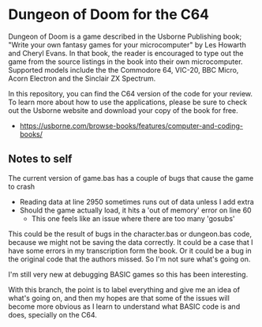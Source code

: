 # Dungeon of Doom for the C64

Dungeon of Doom is a game described in the Usborne Publishing book; "Write your own fantasy games for
your microcomputer" by Les Howarth and Cheryl Evans.  In that book, the reader is encouraged to type
out the game from the source listings in the book into their own microcomputer.  Supported models
include the the Commodore 64, VIC-20, BBC Micro, Acorn Electron and the Sinclair ZX Spectrum.

In this repository, you can find the C64 version of the code for your review.  To learn more about
how to use the applications, please be sure to check out the Usborne website and download your copy
of the book for free.

* https://usborne.com/browse-books/features/computer-and-coding-books/

## Notes to self

The current version of game.bas has a couple of bugs that cause the game to crash

* Reading data at line 2950 sometimes runs out of data unless I add extra
* Should the game actually load, it hits a 'out of memory' error on line 60
  * This one feels like an issue where there are too many 'gosubs'

This could be the result of bugs in the character.bas or dungeon.bas code, because we might not be saving the data correctly.  It could be a case that I have some errors in my transcription form the book.  Or it could be a bug in the original code that the authors missed.  So I'm not sure what's going on.

I'm still very new at debugging BASIC games so this has been interesting.

With this branch, the point is to label everything and give me an idea of what's going on, and then my hopes are that some of the issues will become more obvious as I learn to understand what BASIC code is and does, specially on the C64.
